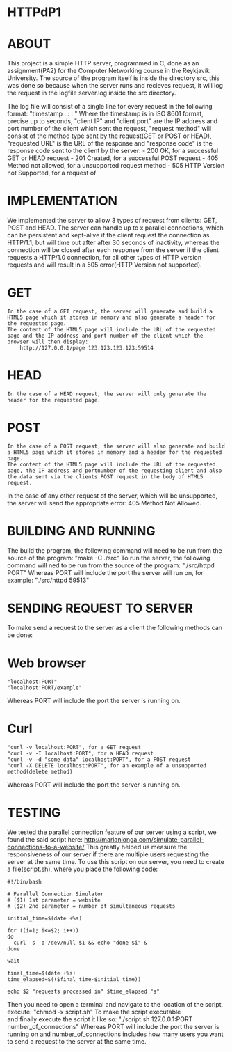 # HTTPdP1

# ABOUT

This project is a simple HTTP server, programmed in C, done as an assignment(PA2) for the Computer Networking course in the Reykjavík University.
The source of the program itself is inside the directory src, this was done so because when the server runs and recieves request, it will log the request in the logfile server.log inside the src directory.

The log file will consist of a single line for every request in the following format:
	"timestamp : <client IP>:<client port> <request method> <requested URL> : <response code>"
Where the timestamp is in ISO 8601 format, precise up to seconds, "client IP" and "client port" are the IP address and port number of the client which sent the request, "request method" will consist of the method type sent by the request(GET or POST or HEAD), "requested URL" is the URL of the response and "response code" is the response code sent to the client by the server:
		- 200 OK, for a successful GET or HEAD request
		- 201 Created, for a successful POST request
		- 405 Method not allowed, for a unsupported request method
		- 505 HTTP Version not Supported, for a request of  

# IMPLEMENTATION

We implemented the server to allow 3 types of request from clients: GET, POST and HEAD.
The server can handle up to x parallel connections, which can be persistent and kept-alive if the client request the connection as HTTP/1.1, but will time out after after 30 seconds of inactivity, whereas the connection will be closed after each response from the server if the client requests a HTTP/1.0 connection, for all other types of HTTP version requests and will result in a 505 error(HTTP Version not supported).
# GET
	In the case of a GET request, the server will generate and build a HTML5 page which it stores in memory and also generate a header for the requested page.
	The content of the HTML5 page will include the URL of the requested page and the IP address and port number of the client which the browser will then display:
		http://127.0.0.1/page 123.123.123.123:59514

# HEAD
	In the case of a HEAD request, the server will only generate the header for the requested page.

# POST
	In the case of a POST request, the server will also generate and build a HTML5 page which it stores in memory and a header for the requested page.
	The content of the HTML5 page will include the URL of the requested page, the IP address and portnumber of the requesting client and also the data sent via the clients POST request in the body of HTML5 request.

In the case of any other request of the server, which will be unsupported, the server will send the appropriate error: 405 Method Not Allowed.

# BUILDING AND RUNNING

The build the program, the following command will need to be run from the source of the program:
	"make -C ./src"
To run the server, the following command will ned to be run from the source of the program:
	"./src/httpd PORT"
Whereas PORT will include the port the server will run on, for example:	
	"./src/httpd 59513"

# SENDING REQUEST TO SERVER

To make send a request to the server as a client the following methods can be done:

# Web browser
	"localhost:PORT"
	"localhost:PORT/example"
Whereas PORT will include the port the server is running on.

# Curl
	"curl -v localhost:PORT", for a GET request
	"curl -v -I localhost:PORT", for a HEAD request
	"curl -v -d "some data" localhost:PORT", for a POST request
	"curl -X DELETE localhost:PORT", for an example of a unsupported method(delete method)
Whereas PORT will include the port the server is running on.

# TESTING

We tested the parallel connection feature of our server using a script, 
we found the said script here:
	http://marianlonga.com/simulate-parallel-connections-to-a-website/
This greatly helped us measure the responsiveness of our server if there are multiple users requesting the server at the same time.
To use this script on our server, you need to create a file(script.sh), where you place the following code:

	#!/bin/bash
	 
	# Parallel Connection Simulator
	# ($1) 1st parameter = website
	# ($2) 2nd parameter = number of simultaneous requests
	 
	initial_time=$(date +%s)
	 
	for ((i=1; i<=$2; i++))
	do
	  curl -s -o /dev/null $1 && echo "done $i" &
	done
	 
	wait
	 
	final_time=$(date +%s)
	time_elapsed=$(($final_time-$initial_time))
	 
	echo $2 "requests processed in" $time_elapsed "s"

Then you need to open a terminal and navigate to the location of the script, execute:
	"chmod -x script.sh"
To make the script executable	
and finally execute the script it like so:
	"./script.sh 127.0.0.1:PORT number_of_connections"
Whereas PORT will include the port the server is running on and number_of_connections includes how many users you want to send a request to the server at the same time.
